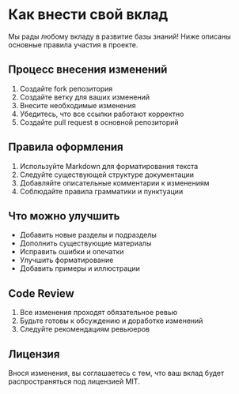 # Как внести свой вклад

Мы рады любому вкладу в развитие базы знаний! Ниже описаны основные правила участия в проекте.

## Процесс внесения изменений

1. Создайте fork репозитория
2. Создайте ветку для ваших изменений
3. Внесите необходимые изменения
4. Убедитесь, что все ссылки работают корректно
5. Создайте pull request в основной репозиторий

## Правила оформления

1. Используйте Markdown для форматирования текста
2. Следуйте существующей структуре документации
3. Добавляйте описательные комментарии к изменениям
4. Соблюдайте правила грамматики и пунктуации

## Что можно улучшить

- Добавить новые разделы и подразделы
- Дополнить существующие материалы
- Исправить ошибки и опечатки
- Улучшить форматирование
- Добавить примеры и иллюстрации

## Code Review

1. Все изменения проходят обязательное ревью
2. Будьте готовы к обсуждению и доработке изменений
3. Следуйте рекомендациям ревьюеров

## Лицензия

Внося изменения, вы соглашаетесь с тем, что ваш вклад будет распространяться под лицензией MIT.
